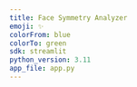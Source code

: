 ```yaml
---
title: Face Symmetry Analyzer
emoji: ✨
colorFrom: blue
colorTo: green
sdk: streamlit
python_version: 3.11
app_file: app.py
---
```

